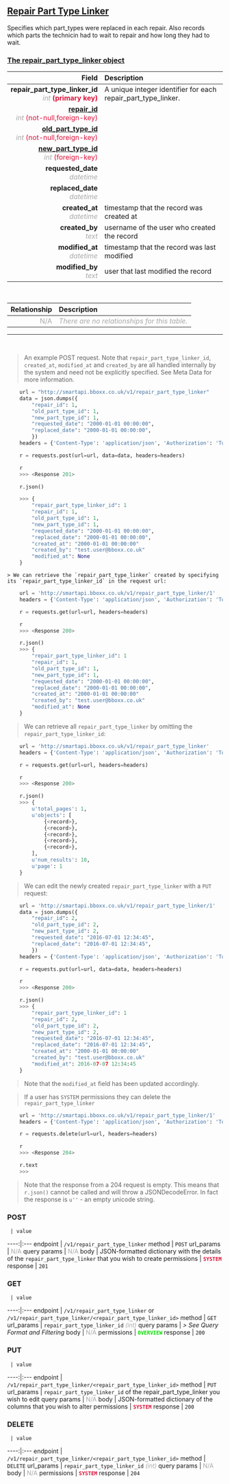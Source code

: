 ## <u>Repair Part Type Linker</u>
Specifies which part_types were replaced in each repair. Also records which parts the technicin had to wait to repair and how long they had to wait.


### <u>The repair_part_type_linker object</u>

Field | Description
------:|:------------
__repair_part_type_linker_id__ <br><font color="DarkGray">_int_</font> <font color="Crimson">__(primary key)__</font> | A unique integer identifier for each repair_part_type_linker.
__<a href="/#repair">repair_id</a>__ <br><font color="DarkGray">_int_</font> <font color="Crimson">(not-null,foreign-key)</font> | 
__<a href="/#old-part-type">old_part_type_id</a>__ <br><font color="DarkGray">_int_</font> <font color="Crimson">(not-null,foreign-key)</font> | 
__<a href="/#new-part-type">new_part_type_id</a>__ <br><font color="DarkGray">_int_</font> <font color="Crimson">(foreign-key)</font> | 
__requested_date__ <br><font color="DarkGray">_datetime_</font> <font color="Crimson"></font> | 
__replaced_date__ <br><font color="DarkGray">_datetime_</font> <font color="Crimson"></font> | 
__created_at__  <br><font color="DarkGray">_datetime_</font> | timestamp that the record was created at
__created_by__  <br><font color="DarkGray">_text_</font>| username of the user who created the record
__modified_at__ <br><font color="DarkGray">_datetime_</font>| timestamp that the record was last modified
__modified_by__ <br><font color="DarkGray">_text_</font>| user that last modified the record

<br>

Relationship | Description
-------------:|:------------
<font color="DarkGray">N/A</font> | <font color="DarkGray">_There are no relationships for this table._</font>

<hr>
<br>

> An example POST request. Note that `repair_part_type_linker_id`, `created_at`, `modified_at` and `created_by` are all handled internally by the system and need not be explicitly specified. See Meta Data for more information.

```python
    url = "http://smartapi.bboxx.co.uk/v1/repair_part_type_linker"
    data = json.dumps({
		"repair_id": 1,
		"old_part_type_id": 1,
		"new_part_type_id": 1,
		"requested_date": "2000-01-01 00:00:00",
		"replaced_date": "2000-01-01 00:00:00",
		})
    headers = {'Content-Type': 'application/json', 'Authorization': 'Token token=A_VALID_TOKEN'}

    r = requests.post(url=url, data=data, headers=headers)

    r
    >>> <Response 201>

    r.json()

    >>> {
		"repair_part_type_linker_id": 1
		"repair_id": 1,
		"old_part_type_id": 1,
		"new_part_type_id": 1,
		"requested_date": "2000-01-01 00:00:00",
		"replaced_date": "2000-01-01 00:00:00",
		"created_at": "2000-01-01 00:00:00"
		"created_by": "test.user@bboxx.co.uk"
		"modified_at": None
	}
```

    > We can retrieve the `repair_part_type_linker` created by specifying its `repair_part_type_linker_id` in the request url:

```python
    url = 'http://smartapi.bboxx.co.uk/v1/repair_part_type_linker/1'
    headers = {'Content-Type': 'application/json', 'Authorization': 'Token token=A_VALID_TOKEN'}

    r = requests.get(url=url, headers=headers)

    r
    >>> <Response 200>

    r.json()
    >>> {
		"repair_part_type_linker_id": 1
		"repair_id": 1,
		"old_part_type_id": 1,
		"new_part_type_id": 1,
		"requested_date": "2000-01-01 00:00:00",
		"replaced_date": "2000-01-01 00:00:00",
		"created_at": "2000-01-01 00:00:00"
		"created_by": "test.user@bboxx.co.uk"
		"modified_at": None
	}
```

> We can retrieve all `repair_part_type_linker` by omitting the `repair_part_type_linker_id`:

```python
    url = 'http://smartapi.bboxx.co.uk/v1/repair_part_type_linker'
    headers = {'Content-Type': 'application/json', 'Authorization': 'Token token=A_VALID_TOKEN'}

    r = requests.get(url=url, headers=headers)

    r
    >>> <Response 200>

    r.json()
    >>> {
        u'total_pages': 1,
        u'objects': [
            {<record>},
            {<record>},
            {<record>},
            {<record>},
            {<record>},
        ],
        u'num_results': 10,
        u'page': 1
    }
```

> We can edit the newly created `repair_part_type_linker` with a `PUT` request:

```python
    url = 'http://smartapi.bboxx.co.uk/v1/repair_part_type_linker/1'
    data = json.dumps({
		"repair_id": 2,
		"old_part_type_id": 2,
		"new_part_type_id": 2,
		"requested_date": "2016-07-01 12:34:45",
		"replaced_date": "2016-07-01 12:34:45",
		})
    headers = {'Content-Type': 'application/json', 'Authorization': 'Token token=A_VALID_TOKEN'}

    r = requests.put(url=url, data=data, headers=headers)

    r
    >>> <Response 200>

    r.json()
    >>> {
		"repair_part_type_linker_id": 1
		"repair_id": 2,
		"old_part_type_id": 2,
		"new_part_type_id": 2,
		"requested_date": "2016-07-01 12:34:45",
		"replaced_date": "2016-07-01 12:34:45",
		"created_at": "2000-01-01 00:00:00"
		"created_by": "test.user@bboxx.co.uk"
		"modified_at": 2016-07-07 12:34:45
	}
```
> Note that the `modified_at` field has been updated accordingly.

> If a user has `SYSTEM` permissions they can delete the `repair_part_type_linker`

```python
    url = 'http://smartapi.bboxx.co.uk/v1/repair_part_type_linker/1'
    headers = {'Content-Type': 'application/json', 'Authorization': 'Token token=A_VALID_TOKEN'}

    r = requests.delete(url=url, headers=headers)

    r
    >>> <Response 204>

    r.text
    >>>
```
> Note that the response from a 204 request is empty. This means that `r.json()` cannot be called and will throw a JSONDecodeError. In fact the response is `u''` - an empty unicode string.



### POST
     | value
 ----:|:---
endpoint | `/v1/repair_part_type_linker`
method | `POST`
url_params | <font color="DarkGray">N/A</font>
query params | <font color="DarkGray">N/A</font>
body | JSON-formatted dictionary with the details of the `repair_part_type_linker` that you wish to create
permissions | <font color="Crimson">__`SYSTEM`__</font>
response | `201`

### GET
     | value
 ----:|:---
endpoint | `/v1/repair_part_type_linker` or `/v1/repair_part_type_linker/<repair_part_type_linker_id>`
method | `GET`
url_params | `repair_part_type_linker_id` <font color="DarkGray">_(int)_</font>
query params | *> See Query Format and Filtering*
body | <font color="DarkGray">N/A</font>
permissions | <font color="Jade">__`OVERVIEW`__</font>
response | `200`

### PUT
     | value
 ----:|:---
endpoint | `/v1/repair_part_type_linker/<repair_part_type_linker_id>`
method | `PUT`
url_params | `repair_part_type_linker_id` of the repair_part_type_linker you wish to edit
query params | <font color="DarkGray">N/A</font>
body | JSON-formatted dictionary of the columns that you wish to alter
permissions | <font color="Crimson">__`SYSTEM`__</font>
response | `200`

### DELETE
     | value
 ----:|:---
endpoint | `/v1/repair_part_type_linker/<repair_part_type_linker_id>`
method | `DELETE`
url_params | `repair_part_type_linker_id` <font color="DarkGray">_(int)_</font>
query params | <font color="DarkGray">N/A</font>
body | <font color="DarkGray">N/A</font>
permissions | <font color="Crimson">__`SYSTEM`__</font>
response | `204`

    